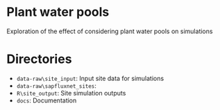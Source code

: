 # Plant water pools

Exploration of the effect of considering plant water pools on simulations

# Directories

  + `data-raw\site_input`: Input site data for simulations
  + `data-raw\sapfluxnet_sites`:
  + `R\site_output`: Site simulation outputs
  + `docs`: Documentation
